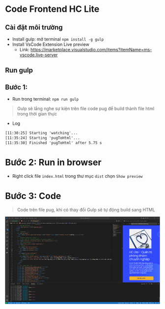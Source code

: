 # Code Frontend HC Lite

## Cài đặt môi trường
- Install gulp: mở terminal `npm install -g gulp`
- Install VsCode Extension Live preview
    - Link: https://marketplace.visualstudio.com/items?itemName=ms-vscode.live-server

## Run gulp
## Bước 1:
- Run trong terminal: `npm run gulp`
> Gulp sẽ lắng nghe sự kiện trên file code pug để build thành file html trong thời gian thực

- Log
```
[11:30:25] Starting 'watching'...
[11:35:24] Starting 'pugToHtml'...
[11:35:30] Finished 'pugToHtml' after 5.75 s
```

# Bước 2: Run in browser
- Right click file `index.html` trong thư mục `dist` chọn `Show preview`

# Bước 3: Code
> Code trên file pug, khi có thay đổi Gulp sẽ tự động build sang HTML

![](images/2023-03-14-11-50-08.png)




